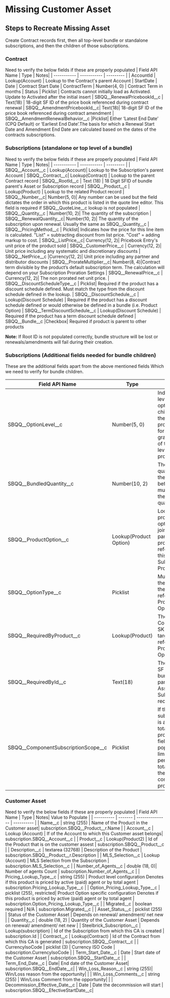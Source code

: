 # Missing Customer Asset

## Steps to Recreate Missing Asset

  Create Contract records first, then all top-level bundle or standalone subscriptions, and then the children of those subscriptions.

### Contract

Need to verify the below fields if these are properly populated
| Field API Name | Type | Notes|
| ----------- | ----------- | --------- |
| AccountId | Lookup(Account) | Lookup to the Contract's parent Account
| StartDate | Date | Contract Start Date
| ContractTerm | Number(4, 0) | Contract Term in months
| Status | Picklist | Contracts cannot initially load as Activated. Update to Activated after the initial insert
| SBQQ__RenewalPricebookId__c | Text(18) | 18-digit SF ID of the price book referenced during contract renewal
| SBQQ__AmendmentPricebookId__c| Text(18)| 18-digit SF ID of the price book referenced during contract amendment
| SBQQ__AmendmentRenewalBehavior__c |Picklist| Either ‘Latest End Date’ (CPQ Default) or ‘Earliest End Date’.The basis for which a Renewal Start Date and Amendment End Date are calculated based on the dates of the contracts subscriptions.

### Subscriptions (standalone or top level of a bundle)

Need to verify the below fields if these are properly populated
| Field API Name | Type | Notes|
| ----------- | ----------- | --------- |
| SBQQ__Account__c | Lookup(Account)| Lookup to the Subscription's parent Account
| SBQQ__Contract__c| Lookup(Contract) | Lookup to the parent Contract record
| SBQQ__RootId__c | Text (18) | 18 Digit SFID of bundle parent's Asset or Subscription record
| SBQQ__Product__c | Lookup(Product) | Lookup to the related Product record
| SBQQ__Number__c| Number(5, 0)| Any number can be used but the field dictates the order in which this product is listed in the quote line editor.  This field is required if SBQQ__QuoteLine__c lookup is not populated
| SBQQ__Quantity__c | Number(10, 2)| The quantity of the subscription
| SBQQ__RenewalQuantity__c| Number(10, 2)| The quantity of the subscription upon renewal. Usually the same as SBQQ__Quantity__c
| SBQQ__PricingMethod__c | Picklist| Indicates how the price for this line item is calculated. "List" = subtracting discount from list price. "Cost" = adding markup to cost.
| SBQQ__ListPrice__c| Currency(12, 2)| Pricebook Entry's unit price of the product sold
| SBQQ__CustomerPrice__c | Currency(12, 2)| Unit price including any systematic and discretionary discounts
| SBQQ__NetPrice__c |Currency(12, 2)| Unit price including any partner and distributor discounts
| SBQQ__ProrateMultiplier__c| Number(8, 4)|Contract term divisible by the product’s default subscription term.  The calculation will depend on your Subscription Proration Settings
| SBQQ__RenewalPrice__c | Currency(12, 2)| The non prorated net unit price.
| SBQQ__DiscountScheduleType__c | Picklist| Required if the product has a discount schedule defined. Must match the type from the discount schedule defined in the lookup.
| SBQQ__DiscountSchedule__c | Lookup(Discount Schedule) | Required if the product has a discount schedule defined or would otherwise be defined in a bundle (i.e. Product Option)
| SBQQ__TermDiscountSchedule__c | Lookup(Discount Schedule) | Required if the product has a term discount schedule defined
| SBQQ__Bundle__c |Checkbox| Required if product is parent to other products

**Note:** If Root ID is not populated correctly, bundle structure will be lost or renewals/amendments will fail during their creation.

### Subscriptions (Additional fields needed for bundle children)

These are the additional fields apart from the above mentioned fields Which we need to verify for bundle children.

| Field API Name | Type | Notes|
| ----------- | ----------- | --------- |
|SBQQ__OptionLevel__c | Number(5, 0)| Indicates nest level of this option: 1 for children of the parent product and 2 for grandchildren of the top-level bundle product.
|SBQQ__BundledQuantity__c| Number(10, 2)|The initial quantity of the option before it was multiplied by the parent's quantity
|SBQQ__ProductOption__c| Lookup(Product Option)| Lookup to the product option that joins the parent product reference to this Subscription's Product
|SBQQ__OptionType__c| Picklist|Must match the type of the referenced Product Option record
|SBQQ__RequiredByProduct__c|Lookup(Product)|The Configured SKU product target of the referenced Product Option
|SBQQ__RequiredById__c|Text(18)|The 18-digit SF ID of the bundle parent's Asset or Subscription record
|SBQQ__ComponentSubscriptionScope__c|Picklist|If the child subscription is a percent of total priced product, this field must be populated to limit the percent of total scope to the bundle containing the product.

### Customer Asset

Need to verify the below fields if these are properly populated
| Field API Name | Type | Notes| Value to Populate |
| ---------- | ------- | --------------- | ---------- |
| Name__c | string (255) | Name of the Product in the Customer asset| subscription.SBQQ__Product__r.Name |
| Account__c | Lookup (Account) | If of the Account to which this Customer asset belongs| subscription.SBQQ__Account__c |
| Product__c | Lookup(Product2) | Id of the Product that is on the customer assest | subscription.SBQQ__Product__c |
| Description__c | textarea (32768) | Description of the Product | subscription.SBQQ__Product__r.Description |
| MLS_Selection__c | Lookup (Account) | MLS Selection from the Subscription  | subscription.MLS_Selection__c |
| Number_of_Agents__c | double (18, 0)| Number of agents Count | subscription.Number_of_Agents__c |
| Pricing_Lookup_Type__c | string (255) | Product level configuration Denotes if this product is priced by active (paid) agent or by total agent | subscription.Pricing_Lookup_Type__c |
| Option_Pricing_Lookup_Type__c | picklist (255), restricted| Product Option specific configuration Denotes if this product is priced by active (paid) agent or by total agent | subscription.Option_Pricing_Lookup_Type__c |
| Migrated__c | boolean required | N/A | subscription.Migrated__c |
| Asset_Status__c | picklist (255) | Status of the Customer Asset | Depends on renewal/ amendment/ net new |
| Quantity__c | double (18, 2) | Quantity of the Customer Asset |  Depends on renewal/ amendment/ net new |
| Steelbrick_Subscription__c | Lookup(subscription) | Id of the Subscription from which this CA is created  | subscription.Id |
| Contract__c | Lookup(Contract) | Id of the Contract from which this CA is generated | subscription.SBQQ__Contract__c |
| CurrencyIsoCode | picklist (3) | Currency ISO Code | subscription.CurrencyIsoCode |
| Term_Start_Date__c | Date | Start date of the Customer Asset | subscription.SBQQ__StartDate__c |
| Term_End_Date__c | Date| End date of the Customer Asset| subscription.SBQQ__EndDate__c|
| Win_Loss_Reason__c | string (255)| Win/Loss reason from the opportunity| |
| Win_Loss_Comments__c | string (255) | Win/Loss Comment from the opportunity| |
| Decommission_Effective_Date__c | Date | Date the decommission will start | subscription.SBQQ__EfectiveStartDate__c|
